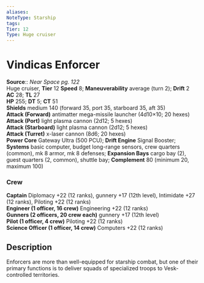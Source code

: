 ```yaml
---
aliases: 
NoteType: Starship
tags: 
Tier: 12
Type: Huge cruiser
---
```


# Vindicas Enforcer

**Source**:: _Near Space pg. 122_  
Huge cruiser, **Tier** 12 
**Speed** 8; **Maneuverability** average (turn 2); **Drift** 2  
**AC** 28; **TL** 27  
**HP** 255; **DT** 5; **CT** 51  
**Shields** medium 140 (forward 35, port 35, starboard 35, aft 35)  
**Attack (Forward)** antimatter mega-missile launcher (4d10×10; 20 hexes)  
**Attack (Port)** light plasma cannon (2d12; 5 hexes)  
**Attack (Starboard)** light plasma cannon (2d12; 5 hexes)  
**Attack (Turret)** x-laser cannon (8d6; 20 hexes)  
**Power Core** Gateway Ultra (500 PCU); **Drift Engine** Signal Booster; **Systems** basic computer, budget long-range sensors, crew quarters (common), mk 8 armor, mk 8 defenses; **Expansion Bays** cargo bay (2), guest quarters (2, common), shuttle bay; **Complement** 80 (minimum 20, maximum 100)

### Crew

**Captain** Diplomacy +22 (12 ranks), gunnery +17 (12th level), Intimidate +27 (12 ranks), Piloting +22 (12 ranks)  
**Engineer (1 officer, 16 crew)** Engineering +22 (12 ranks)  
**Gunners (2 officers, 20 crew each)** gunnery +17 (12th level)  
**Pilot (1 officer, 4 crew)** Piloting +22 (12 ranks)  
**Science Officer (1 officer, 14 crew)** Computers +22 (12 ranks)

## Description

Enforcers are more than well-equipped for starship combat, but one of their primary functions is to deliver squads of specialized troops to Vesk-controlled territories.
